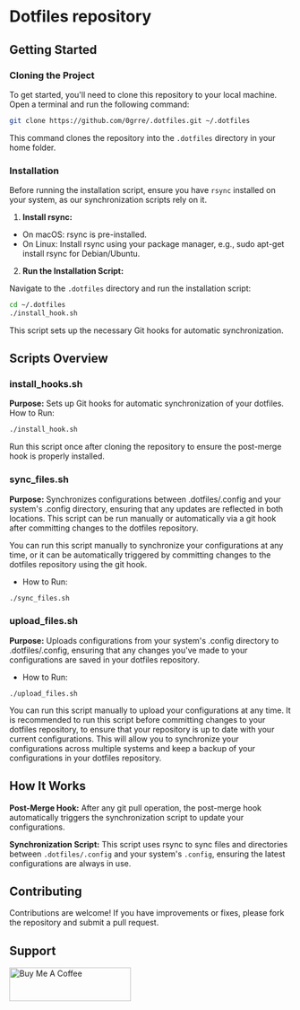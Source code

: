 # Dotfiles repository

## Getting Started
### Cloning the Project
To get started, you'll need to clone this repository to your local machine. Open a terminal and run the following command:

```sh
git clone https://github.com/0grre/.dotfiles.git ~/.dotfiles
```

This command clones the repository into the `.dotfiles` directory in your home folder.

### Installation
Before running the installation script, ensure you have `rsync` installed on your system, as our synchronization scripts rely on it.

1. **Install rsync:**

- On macOS: rsync is pre-installed.
- On Linux: Install rsync using your package manager, e.g., sudo apt-get install rsync for Debian/Ubuntu.

2. **Run the Installation Script:**

Navigate to the `.dotfiles` directory and run the installation script:

```sh
cd ~/.dotfiles
./install_hook.sh
```

This script sets up the necessary Git hooks for automatic synchronization.

## Scripts Overview

### install_hooks.sh
**Purpose:** Sets up Git hooks for automatic synchronization of your dotfiles.
How to Run:
```sh
./install_hook.sh
```

Run this script once after cloning the repository to ensure the post-merge hook is properly installed.

### sync_files.sh

**Purpose:** Synchronizes configurations between .dotfiles/.config and your system's .config directory, ensuring that any updates are reflected in both locations. This script can be run manually or automatically via a git hook after committing changes to the dotfiles repository.

You can run this script manually to synchronize your configurations at any time, or it can be automatically triggered by committing changes to the dotfiles repository using the git hook.

- How to Run:
  
```sh
./sync_files.sh
```

### upload_files.sh

**Purpose:** Uploads configurations from your system's .config directory to .dotfiles/.config, ensuring that any changes you've made to your configurations are saved in your dotfiles repository.

- How to Run:
```
./upload_files.sh
```

You can run this script manually to upload your configurations at any time. 
It is recommended to run this script before committing changes to your dotfiles repository, to ensure that your repository is up to date with your current configurations. This will allow you to synchronize your configurations across multiple systems and keep a backup of your configurations in your dotfiles repository.

## How It Works

**Post-Merge Hook:** After any git pull operation, the post-merge hook automatically triggers the synchronization script to update your configurations.

**Synchronization Script:** This script uses rsync to sync files and directories between `.dotfiles/.config` and your system's `.config`, ensuring the latest configurations are always in use.

## Contributing
Contributions are welcome! If you have improvements or fixes, please fork the repository and submit a pull request.

## Support
<a href="https://www.buymeacoffee.com/0grre" target="_blank"><img src="https://cdn.buymeacoffee.com/buttons/v2/default-yellow.png" alt="Buy Me A Coffee" style="height: 60px !important;width: 217px !important;" ></a>
